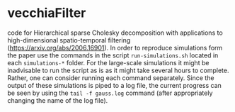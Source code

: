 # vecchiaFilter
code for Hierarchical sparse Cholesky decomposition with applications to high-dimensional spatio-temporal filtering (https://arxiv.org/abs/2006.16901). In order to reproduce simulations form the paper use the commands in the script `run-simulations.sh` located in each `simulations-*` folder. For the large-scale simulations it might be inadvisable to run the script as is as it might take several hours to complete. Rather, one can consider running each command separately. Since the output of these simulations is piped to a log file, the current progress can be seen by using the `tail -f gauss.log` command (after appropriately changing the name of the log file).
